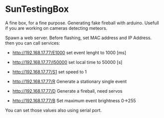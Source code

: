 # SunTestingBox
A fine box, for a fine purpose. Generating fake fireball with arduino. Usefull if you are working on cameras detecting meteors.  

Spawn a web server. Before flashing, set MAC address and IP Address.
then you can call services:

* http://192.168.17.77/E1000 
set event lenght to 1000 [ms]

* http://192.168.17.77/I50000
set local time to 50000 [s]

* http://192.168.17.77/S1
set speed to 1  

* http://192.168.17.77/R
Generate a stationary single event

* http://192.168.17.77/D
Generate a fireball, need servos

* http://192.168.17.77/B
Set maximum event brightness  0->255


You can set those values also using serial port.
